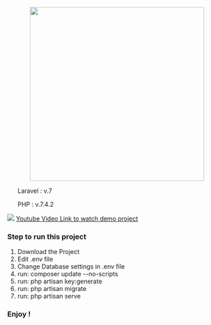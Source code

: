 <p align="center"><img src="https://res.cloudinary.com/dtfbvvkyp/image/upload/v1566331377/laravel-logolockup-cmyk-red.svg" width="400"></p>


   <ol> Laravel : v.7 </ol>
    <ol> PHP : v.7.4.2 </ol>
   
   <img src="https://i.pinimg.com/originals/15/08/69/15086962d8818c3ac4e99868f0e55290.png">
   <a href="https://www.youtube.com/watch?v=wnlELoZsBpQ" terget =_blank> Youtube Video Link to watch demo project </a>
    
    
 <h3>Step to run this project </h3>
   
<ol>
 <li> Download the Project </li>
 <li> Edit .env file </li>
 <li> Change Database settings in .env file </li>
    
 <li> run:  composer update --no-scripts  </li>
    
 <li> run:  php artisan key:generate  </li>
 
 <li> run:  php artisan migrate  </li>
 <li> run:  php artisan serve </li>
</ol>
 <h3> Enjoy ! </h3>
 
 
